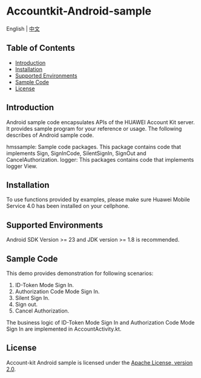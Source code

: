 ﻿# Accountkit-Android-sample

English | [中文](https://github.com/HMS-Core/huawei-account-demo/blob/master/Account-Client-Kotlin-Demo/README_ZH.md) 

## Table of Contents

 * [Introduction](#introduction)
 * [Installation](#installation)
 * [Supported Environments](#supported-environments)
 * [Sample Code](#sample-code)
 * [License](#license)
 
 
## Introduction
Android sample code encapsulates APIs of the HUAWEI Account Kit server. It provides sample program for your reference or usage.
The following describes of Android sample code.

hmssample: Sample code packages. This package contains code that implements Sign, SignInCode, SilentSignIn, SignOut and CancelAuthorization.
logger: This packages contains code that implements logger View.
    

## Installation
To use functions provided by examples, please make sure Huawei Mobile Service 4.0 has been installed on your cellphone.
	
	
## Supported Environments
Android SDK Version >= 23 and JDK version >= 1.8 is recommended.
	
	
## Sample Code
This demo provides demonstration for following scenarios:
1. ID-Token Mode Sign In.
2. Authorization Code Mode Sign In. 
3. Silent Sign In.
4. Sign out.
5. Cancel Authorization.

The business logic of ID-Token Mode Sign In and Authorization Code Mode Sign In are implemented in AccountActivity.kt.

##  License
Account-kit Android sample is licensed under the [Apache License, version 2.0](http://www.apache.org/licenses/LICENSE-2.0).
